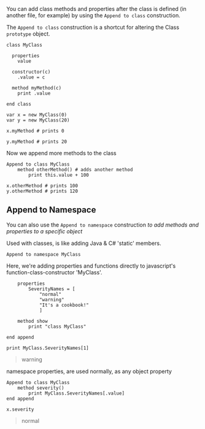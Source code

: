 You can add class methods and properties
after the class is defined (in another file, for example)
by using the `Append to class` construction.

The `Append to class` construction is a shortcut 
for altering the Class `prototype` object.

    class MyClass

      properties
        value

      constructor(c)
        .value = c 

      method myMethod(c)
        print .value

    end class

    var x = new MyClass(0)
    var y = new MyClass(20)

    x.myMethod # prints 0

    y.myMethod # prints 20


Now we append more methods to the class

    Append to class MyClass
        method otherMethod() # adds another method
            print this.value + 100

    x.otherMethod # prints 100
    y.otherMethod # prints 120


Append to Namespace
-------------------

You can also use the `Append to namespace` construction
*to add methods and properties to a specific object*

Used with classes, is like adding Java & C# 'static' members.

    Append to namespace MyClass

Here, we're adding properties and functions 
directly to javascript's function-class-constructor 'MyClass'.

        properties
            SeverityNames = [
                "normal"
                "warning"
                "It's a cookbook!"
                ]
    
        method show
            print "class MyClass"

    end append

    print MyClass.SeverityNames[1]

> warning

namespace properties, are used normally, as any object property

    Append to class MyClass
        method severity()
            print MyClass.SeverityNames[.value]
    end append

    x.severity

> normal


